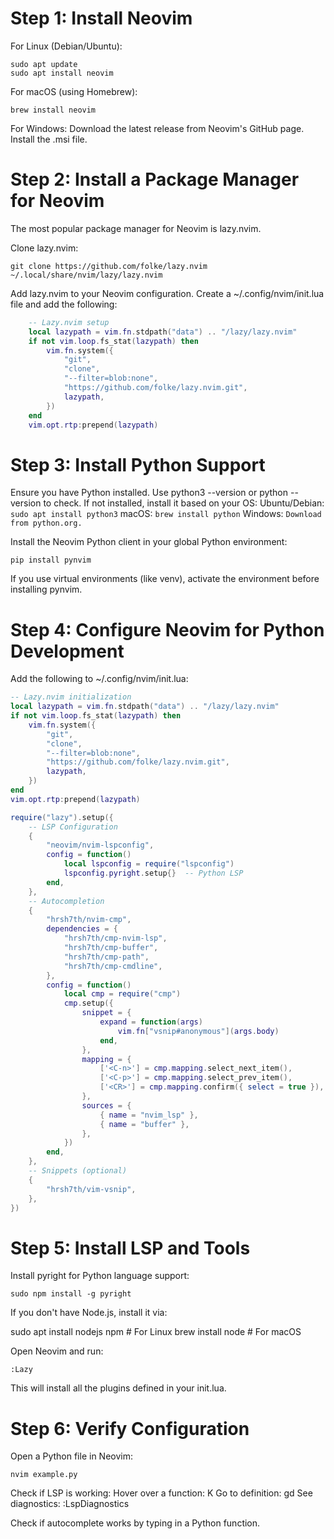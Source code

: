 # Step 1: Install Neovim

For Linux (Debian/Ubuntu):

```
sudo apt update
sudo apt install neovim
```

For macOS (using Homebrew):

```brew install neovim```

For Windows:
        Download the latest release from Neovim's GitHub page.
        Install the .msi file.

# Step 2: Install a Package Manager for Neovim

The most popular package manager for Neovim is lazy.nvim.

Clone lazy.nvim:

```git clone https://github.com/folke/lazy.nvim ~/.local/share/nvim/lazy/lazy.nvim```

Add lazy.nvim to your Neovim configuration. Create a ~/.config/nvim/init.lua file and add the following:
```lua
    -- Lazy.nvim setup
    local lazypath = vim.fn.stdpath("data") .. "/lazy/lazy.nvim"
    if not vim.loop.fs_stat(lazypath) then
        vim.fn.system({
            "git",
            "clone",
            "--filter=blob:none",
            "https://github.com/folke/lazy.nvim.git",
            lazypath,
        })
    end
    vim.opt.rtp:prepend(lazypath)
```
# Step 3: Install Python Support

 Ensure you have Python installed.
        Use python3 --version or python --version to check.
        If not installed, install it based on your OS:
            Ubuntu/Debian: ```sudo apt install python3```
            macOS: ```brew install python```
            Windows: ```Download from python.org.```

Install the Neovim Python client in your global Python environment:

    pip install pynvim

If you use virtual environments (like venv), activate the environment before installing pynvim.

# Step 4: Configure Neovim for Python Development

Add the following to ~/.config/nvim/init.lua:

```lua
-- Lazy.nvim initialization
local lazypath = vim.fn.stdpath("data") .. "/lazy/lazy.nvim"
if not vim.loop.fs_stat(lazypath) then
    vim.fn.system({
        "git",
        "clone",
        "--filter=blob:none",
        "https://github.com/folke/lazy.nvim.git",
        lazypath,
    })
end
vim.opt.rtp:prepend(lazypath)

require("lazy").setup({
    -- LSP Configuration
    {
        "neovim/nvim-lspconfig",
        config = function()
            local lspconfig = require("lspconfig")
            lspconfig.pyright.setup{}  -- Python LSP
        end,
    },
    -- Autocompletion
    {
        "hrsh7th/nvim-cmp",
        dependencies = {
            "hrsh7th/cmp-nvim-lsp",
            "hrsh7th/cmp-buffer",
            "hrsh7th/cmp-path",
            "hrsh7th/cmp-cmdline",
        },
        config = function()
            local cmp = require("cmp")
            cmp.setup({
                snippet = {
                    expand = function(args)
                        vim.fn["vsnip#anonymous"](args.body)
                    end,
                },
                mapping = {
                    ['<C-n>'] = cmp.mapping.select_next_item(),
                    ['<C-p>'] = cmp.mapping.select_prev_item(),
                    ['<CR>'] = cmp.mapping.confirm({ select = true }),
                },
                sources = {
                    { name = "nvim_lsp" },
                    { name = "buffer" },
                },
            })
        end,
    },
    -- Snippets (optional)
    {
        "hrsh7th/vim-vsnip",
    },
})
```
# Step 5: Install LSP and Tools

Install pyright for Python language support:

```sudo npm install -g pyright```

If you don't have Node.js, install it via:

sudo apt install nodejs npm  # For Linux
brew install node            # For macOS

Open Neovim and run:

    :Lazy

This will install all the plugins defined in your init.lua.

# Step 6: Verify Configuration

Open a Python file in Neovim:

    nvim example.py

Check if LSP is working:
        Hover over a function: K
        Go to definition: gd
        See diagnostics: :LspDiagnostics

Check if autocomplete works by typing in a Python function.

